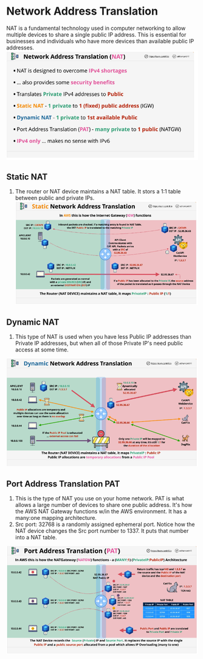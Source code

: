 # Network Address Translation
NAT is a fundamental technology used in computer networking to allow multiple devices to share a single public IP address. This is essential for businesses and individuals who have more devices than available public IP addresses.
![network_17](../assets/network_17.png)
## Static NAT
1. The router or NAT device maintains a NAT table.  It stors a 1:1 table between public and private IPs. 
![network_18](../assets/network_18.png)
## Dynamic NAT
1. This type of NAT is used when you have less Public IP addresses than Private IP addresses, but when all of those Private  IP's need public access at some time.

![network_19](../assets/network_19.png)

## Port Address Translation PAT
1. This is the type of NAT you use on your home network. PAT is what allows a large number of devices to share one public address. It's how the AWS NAT Gateway functions w/in the AWS environment. It has a many:one mapping architecture.
2. Src port: 32768 is a randomly assigned ephemeral port. Notice how the NAT device changes the Src port number to 1337. It puts that number into a NAT table. 

![network_20](../assets/network_20.png)